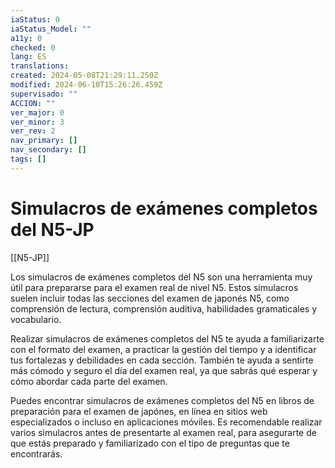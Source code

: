 ```yaml
---
iaStatus: 0
iaStatus_Model: ""
a11y: 0
checked: 0
lang: ES
translations: 
created: 2024-05-08T21:29:11.250Z
modified: 2024-06-10T15:26:26.459Z
supervisado: ""
ACCION: ""
ver_major: 0
ver_minor: 3
ver_rev: 2
nav_primary: []
nav_secondary: []
tags: []
---
```

# Simulacros de exámenes completos del N5-JP

[[N5-JP]]

Los simulacros de exámenes completos del N5 son una herramienta muy útil para prepararse para el examen real de nivel N5. Estos simulacros suelen incluir todas las secciones del examen de japonés N5, como comprensión de lectura, comprensión auditiva, habilidades gramaticales y vocabulario.

Realizar simulacros de exámenes completos del N5 te ayuda a familiarizarte con el formato del examen, a practicar la gestión del tiempo y a identificar tus fortalezas y debilidades en cada sección. También te ayuda a sentirte más cómodo y seguro el día del examen real, ya que sabrás qué esperar y cómo abordar cada parte del examen.

Puedes encontrar simulacros de exámenes completos del N5 en libros de preparación para el examen de japónes, en línea en sitios web especializados o incluso en aplicaciones móviles. Es recomendable realizar varios simulacros antes de presentarte al examen real, para asegurarte de que estás preparado y familiarizado con el tipo de preguntas que te encontrarás.
